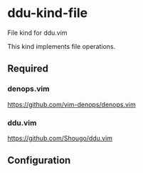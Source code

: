 # ddu-kind-file

File kind for ddu.vim

This kind implements file operations.

## Required

### denops.vim

https://github.com/vim-denops/denops.vim

### ddu.vim

https://github.com/Shougo/ddu.vim

## Configuration

```vim
```
